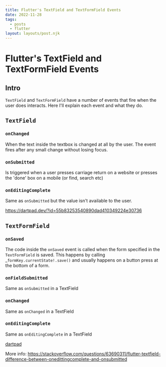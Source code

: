 ```yaml
---
title: Flutter's TextField and TextFormField Events
date: 2022-11-28
tags:
  - posts
  - flutter
layout: layouts/post.njk
---
```

# Flutter's TextField and TextFormField Events

## Intro
`TextField` and `TextFormField` have a number of events that fire when the user does interacts.  Here I'll explain each event and what they do.

## `TextField`
### `onChanged`
When the text inside the textbox is changed at all by the user.  The event fires after any small change without losing focus.

### `onSubmitted`
Is triggered when a user presses carriage return on a website or presses the 'done' box on a mobile (or find, search etc)

### `onEditingComplete`
Same as `onSubmitted` but the value isn't available to the user.

<https://dartpad.dev/?id=55b83253540890dad410349224e30736>

## `TextFormField`
### `onSaved`
The code inside the `onSaved` event is called when the form specified in the `TextFormField` is saved.  This happens by calling _`formKey.currentState!.save()` and usually happens on a button press at the bottom of a form.

### `onFieldSubmitted`
Same as `onSubmitted` in a TextField

### `onChanged`
Same as `onChanged` in a TextField

### `onEditingComplete`
Same as `onEditingComplete` in a TextField

[dartpad](https://dartpad.dev/?id=9bcb0ebec0c01142fc7e530c46f94e56")

More info:
<https://stackoverflow.com/questions/63690311/flutter-textfield-difference-between-onedittingcomplete-and-onsubmitted>